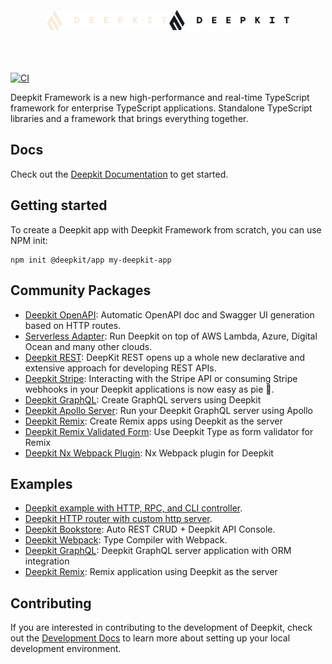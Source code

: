 <br/>
<br/>
<br/>

<div align="center">
    <img src="./media/deepkit_logo.svg#gh-dark-mode-only" width="192" />
    <img src="./media/deepkit_logo_dark.svg#gh-light-mode-only" width="192" />
</div>
<br/>
<br/>
<br/>

[![CI](https://github.com/deepkit/deepkit-framework/actions/workflows/main.yml/badge.svg)](https://github.com/deepkit/deepkit-framework/actions/workflows/main.yml)

Deepkit Framework is a new high-performance and real-time TypeScript framework for enterprise TypeScript applications.
Standalone TypeScript libraries and a framework that brings everything together.

## Docs

Check out the [Deepkit Documentation](https://deepkit.io/documentation/introduction) to get started.

## Getting started

To create a Deepkit app with Deepkit Framework from scratch, you can use NPM init: 

```shell
npm init @deepkit/app my-deepkit-app
```

## Community Packages

- [Deepkit OpenAPI](https://github.com/hanayashiki/deepkit-openapi): Automatic OpenAPI doc and Swagger UI generation based on HTTP routes.
- [Serverless Adapter](https://github.com/H4ad/serverless-adapter): Run Deepkit on top of AWS Lambda, Azure, Digital Ocean and many other clouds.
- [Deepkit REST](https://github.com/deepkit-rest/rest): DeepKit REST opens up a whole new declarative and extensive approach for developing REST APIs.
- [Deepkit Stripe](https://github.com/deepkit-community/modules/tree/master/packages/stripe): Interacting with the Stripe API or consuming Stripe webhooks in your Deepkit applications is now easy as pie 🥧.
- [Deepkit GraphQL](https://github.com/marcus-sa/deepkit-modules/tree/main/packages/graphql): Create GraphQL servers using Deepkit
- [Deepkit Apollo Server](https://github.com/marcus-sa/deepkit-modules/tree/main/packages/apollo-graphql): Run your Deepkit GraphQL server using Apollo 
- [Deepkit Remix](https://github.com/marcus-sa/deepkit-modules/tree/main/packages/remix): Create Remix apps using Deepkit as the server
- [Deepkit Remix Validated Form](https://github.com/marcus-sa/deepkit-modules/tree/main/packages/remix-validated-form): Use Deepkit Type as form validator for Remix
- [Deepkit Nx Webpack Plugin](https://github.com/marcus-sa/deepkit-modules/tree/main/packages/nx-webpack-plugin): Nx Webpack plugin for Deepkit

## Examples

- [Deepkit example with HTTP, RPC, and CLI controller](https://github.com/deepkit/deepkit-framework/blob/master/packages/example-app/app.ts).
- [Deepkit HTTP router with custom http server](https://github.com/deepkit/deepkit-framework/blob/master/packages/example-app/slim.ts).
- [Deepkit Bookstore](https://github.com/marcj/deepkit-bookstore): Auto REST CRUD + Deepkit API Console.
- [Deepkit Webpack](https://github.com/marcj/deepkit-webpack): Type Compiler with Webpack.
- [Deepkit GraphQL](https://github.com/marcus-sa/deepkit-modules/tree/main/apps/example-graphql): Deepkit GraphQL server application with ORM integration
- [Deepkit Remix](https://github.com/marcus-sa/deepkit-modules/tree/main/apps/example-remix): Remix application using Deepkit as the server

## Contributing

If you are interested in contributing to the development of Deepkit, check out the [Development Docs](./DEVELOPMENT.md) to learn more about setting up your local development environment.
